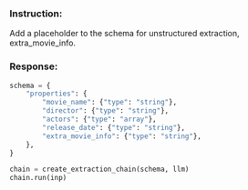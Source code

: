 ### Instruction:
Add a placeholder to the schema for unstructured extraction, extra_movie_info.

### Response:
```python
schema = {
    "properties": {
        "movie_name": {"type": "string"},
        "director": {"type": "string"},
        "actors": {"type": "array"},
        "release_date": {"type": "string"},
        "extra_movie_info": {"type": "string"},
    },
}

chain = create_extraction_chain(schema, llm)
chain.run(inp)
```